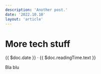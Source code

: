 ```yaml
---
description: 'Another post.'
date: '2022.10.10'
layout: 'article'
---
```


# More tech stuff
{{ $doc.date }} · {{ $doc.readingTime.text }}

Bla blu